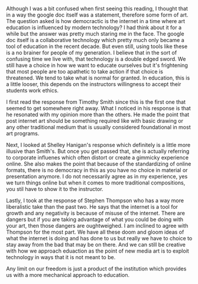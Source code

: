 Although I was a bit confused when first seeing this reading, I thought that in a way the google doc itself was a statement, therefore some form of art.  The question asked is how democractic is the internet in a time where art education is influenced by modern technology?  I had think about it for a while but the answer was pretty much staring me in the face.  The google doc itself is a collaborative technology which pretty much only became a tool of education in the recent decade.  But even still, using tools like these is a no brainer for people of my generation.  I believe that in the sort of confusing time we live with, that technology is a double edged sword.  We still have a choice in how we want to educate ourselves but it's frightening that most people are too apathetic to take action if that choice is threatened.  We tend to take what is normal for granted.  In education, this is a little looser, this depends on the instructors willingness to accept their students work ethics.  

I first read the response from Timothy Smith since this is the first one that seemed to get somewhere right away.  What I noticed in his response is that he resonated with my opinion more than the others.  He made the point that post internet art should be something required like with basic drawing or any other traditional medium that is usually considered foundational in most art programs.

Next, I looked at Shelley Hanigan's response which definitely is a little more illusive than Smith's.  But once you get passed that, she is actually referring to corporate influenes which often distort or create a gimmicky experience online.  She also makes the point that because of the standardizing of online formats, there is no democracy in this as you have no choice in material or presentation anymore.  I do not necessarily agree as in my experience, yes we turn things online but when it comes to more traditional compositions, you stil have to show it to the instructor.

Lastly, I took at the response of Stephen Thompson who has a way more liberalistic take than the past two.  He says that the internet is a tool for growth and any negativity is because of misuse of the internet.  There are dangers but if you are taking advantage of what you could be doing with your art, then those dangers are oughtweighed.  I am inclined to agree with Thompson for the most part.  We have all these doom and gloom ideas of what the internet is doing and has done to us but really we have to choice to stay away from the bad that may be on there.  And we can still be creative with how we approach eduaction as the point of new media art is to exploit technology in ways that it is not meant to be. 

Any limit on our freedom is just a product of the institution which provides us with a more mechanical approach to education.  
